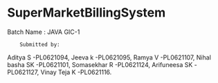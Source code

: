 # SuperMarketBillingSystem

Batch Name : JAVA GIC-1

        Submitted by:	
  
Aditya S              -PL0621094,
Jeeva k               -PL0621095,
Ramya V               -PL0621107,
Nihal basha SK        -PL0621101,
Somasekhar R          -PL0621124,
Arifuneesa SK	      -PL0621127,
Vinay Teja K          -PL0621116.
